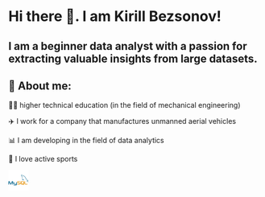 # Hi there 👋. I am Kirill Bezsonov!
## I am a beginner data analyst with a passion for extracting valuable insights from large datasets. 
## :rocket: About me:

:man_student: higher technical education (in the field of mechanical engineering)

:airplane: I work for a company that manufactures unmanned aerial vehicles

:bar_chart: I am developing in the field of data analytics

:martial_arts_uniform: I love active sports

<!--
**Bezsonow/BEZSONOW** is a ✨ _special_ ✨ repository because its `README.md` (this file) appears on your GitHub profile.

Here are some ideas to get you started:

- 🔭 I’m currently working on ...
- 🌱 I’m currently learning ...
- 👯 I’m looking to collaborate on ...
- 🤔 I’m looking for help with ...
- 💬 Ask me about ...
- 📫 How to reach me: ...
- 😄 Pronouns: ...
- ⚡ Fun fact: ...
-->
<img src="https://github.com/devicons/devicon/blob/master/icons/mysql/mysql-original-wordmark.svg" title="MySQL"  alt="MySQL" width="40" height="40"/>&nbsp;
